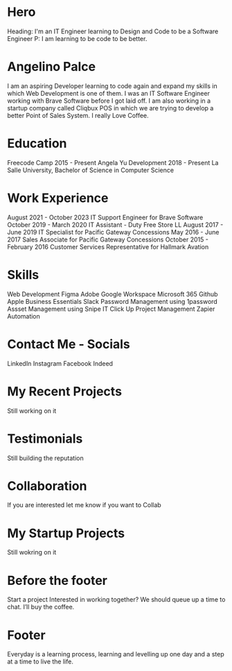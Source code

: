# Hero

Heading: I'm an IT Engineer learning to Design and Code to be a Software Engineer
P: I am learning to be code to be better.



# Angelino Palce
I am an aspiring Developer learning to code again and expand my skills in which Web Development is one of them. I was an IT Software Engineer working with Brave Software before I got laid off. I am also working in a startup company called Cliqbux POS in which we are trying to develop a better Point of Sales System. I really Love Coffee.

# Education 
Freecode Camp 2015 - Present
Angela Yu Development 2018 - Present
La Salle University, Bachelor of Science in Computer Science

# Work Experience
August 2021 - October 2023	IT Support Engineer for Brave Software
October 2019 - March 2020	IT Assistant - Duty Free Store LL
August 2017 - June 2019	IT Specialist for Pacific Gateway Concessions
May 2016 - June 2017	Sales Associate for Pacific Gateway Concessions
October 2015 - February 2016	Customer Services Representative for Hallmark Avation


# Skills 
Web Development
Figma
Adobe
Google Workspace
Microsoft 365
Github
Apple Business Essentials
Slack
Password Management using 1password
Assset Management using Snipe IT
Click Up Project Management
Zapier Automation


# Contact Me - Socials
LinkedIn
Instagram
Facebook
Indeed



# My Recent Projects 
Still working on it

# Testimonials
Still building the reputation 

# Collaboration 
If you are interested let me know if you want to Collab


# My Startup Projects 

Still wokring on it


# Before the footer

Start a project
Interested in working together? We should queue up a time to chat. I’ll buy the coffee.


# Footer 
Everyday is a learning process, learning and levelling up one day and a step at a time to live the life. 